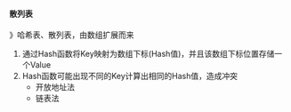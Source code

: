 #### 散列表

》哈希表、散列表，由数组扩展而来

1. 通过Hash函数将Key映射为数组下标(Hash值)，并且该数组下标位置存储一个Value
2. Hash函数可能出现不同的Key计算出相同的Hash值，造成冲突
   * 开放地址法
   * 链表法